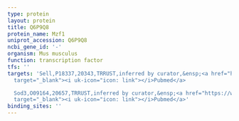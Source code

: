 ```yaml
---
type: protein
layout: protein
title: Q6P9Q8
protein_name: Mzf1
uniprot_accession: Q6P9Q8
ncbi_gene_id: '-'
organism: Mus musculus
function: transcription factor
tfs: ''
targets: 'Sell,P18337,20343,TRRUST,inferred by curator,&ensp;<a href="https://www.ncbi.nlm.nih.gov/pubmed/?term=19041738%5Buid%5D"
  target="_blank"><i uk-icon="icon: link"></i>Pubmed</a>

  Sod3,O09164,20657,TRRUST,inferred by curator,&ensp;<a href="https://www.ncbi.nlm.nih.gov/pubmed/?term=12374566%5Buid%5D"
  target="_blank"><i uk-icon="icon: link"></i>Pubmed</a>'
binding_sites: ''
---
```

